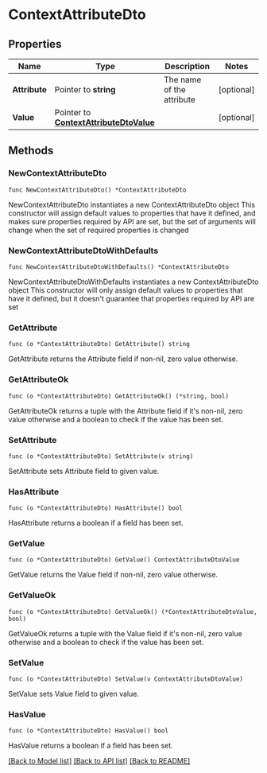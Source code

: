 # ContextAttributeDto

## Properties

Name | Type | Description | Notes
------------ | ------------- | ------------- | -------------
**Attribute** | Pointer to **string** | The name of the attribute | [optional] 
**Value** | Pointer to [**ContextAttributeDtoValue**](ContextAttributeDtoValue.md) |  | [optional] 

## Methods

### NewContextAttributeDto

`func NewContextAttributeDto() *ContextAttributeDto`

NewContextAttributeDto instantiates a new ContextAttributeDto object
This constructor will assign default values to properties that have it defined,
and makes sure properties required by API are set, but the set of arguments
will change when the set of required properties is changed

### NewContextAttributeDtoWithDefaults

`func NewContextAttributeDtoWithDefaults() *ContextAttributeDto`

NewContextAttributeDtoWithDefaults instantiates a new ContextAttributeDto object
This constructor will only assign default values to properties that have it defined,
but it doesn't guarantee that properties required by API are set

### GetAttribute

`func (o *ContextAttributeDto) GetAttribute() string`

GetAttribute returns the Attribute field if non-nil, zero value otherwise.

### GetAttributeOk

`func (o *ContextAttributeDto) GetAttributeOk() (*string, bool)`

GetAttributeOk returns a tuple with the Attribute field if it's non-nil, zero value otherwise
and a boolean to check if the value has been set.

### SetAttribute

`func (o *ContextAttributeDto) SetAttribute(v string)`

SetAttribute sets Attribute field to given value.

### HasAttribute

`func (o *ContextAttributeDto) HasAttribute() bool`

HasAttribute returns a boolean if a field has been set.

### GetValue

`func (o *ContextAttributeDto) GetValue() ContextAttributeDtoValue`

GetValue returns the Value field if non-nil, zero value otherwise.

### GetValueOk

`func (o *ContextAttributeDto) GetValueOk() (*ContextAttributeDtoValue, bool)`

GetValueOk returns a tuple with the Value field if it's non-nil, zero value otherwise
and a boolean to check if the value has been set.

### SetValue

`func (o *ContextAttributeDto) SetValue(v ContextAttributeDtoValue)`

SetValue sets Value field to given value.

### HasValue

`func (o *ContextAttributeDto) HasValue() bool`

HasValue returns a boolean if a field has been set.


[[Back to Model list]](../README.md#documentation-for-models) [[Back to API list]](../README.md#documentation-for-api-endpoints) [[Back to README]](../README.md)


